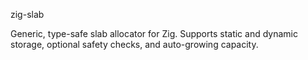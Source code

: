zig-slab

Generic, type-safe slab allocator for Zig.
Supports static and dynamic storage, optional safety checks, and auto-growing capacity.
